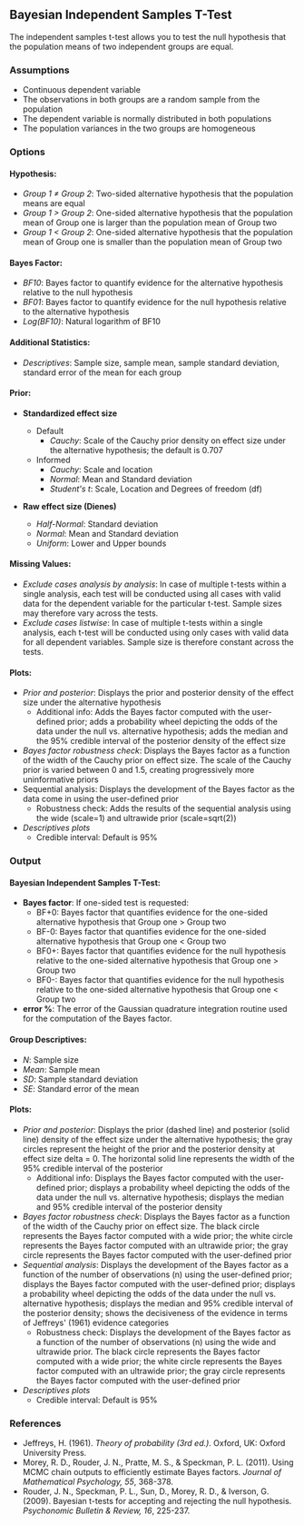 ## Bayesian Independent Samples T-Test
The independent samples t-test allows you to test the null hypothesis that the population means of two independent groups are equal.


### Assumptions
- Continuous dependent variable
- The observations in both groups are a random sample from the population
- The dependent variable is normally distributed in both populations
- The population variances in the two groups are homogeneous


### Options
#### Hypothesis:
- *Group 1 &ne; Group 2*: Two-sided alternative hypothesis that the population means are equal
- *Group 1 &gt; Group 2*: One-sided alternative hypothesis that the population mean of Group one is larger than the population mean of Group two
- *Group 1 &lt; Group 2*: One-sided alternative hypothesis that the population mean of Group one is smaller than the population mean of Group two

#### Bayes Factor:
- *BF10*: Bayes factor to quantify evidence for the alternative hypothesis relative to the null hypothesis
- *BF01*: Bayes factor to quantify evidence for the null hypothesis relative to the alternative hypothesis
- *Log(BF10)*: Natural logarithm of BF10

#### Additional Statistics:
- *Descriptives*: Sample size, sample mean, sample standard deviation, standard error of the mean for each group

#### Prior:
- **Standardized effect size**
  - Default
    - *Cauchy*: Scale of the Cauchy prior density on effect size under the alternative hypothesis; the default is 0.707
  - Informed
    - *Cauchy*: Scale and location
    - *Normal*: Mean and Standard deviation
    - *Student's t*: Scale, Location and Degrees of freedom (df)

- **Raw effect size (Dienes)**
  - *Half-Normal*: Standard deviation
  - *Normal*: Mean and Standard deviation
  - *Uniform*: Lower and Upper bounds

#### Missing Values:
- *Exclude cases analysis by analysis*: In case of multiple t-tests within a single analysis, each test will be conducted using all cases with valid data for the dependent variable for the particular t-test. Sample sizes may therefore vary across the tests.
- *Exclude cases listwise*: In case of multiple t-tests within a single analysis, each t-test will be conducted using only cases with valid data for all dependent variables. Sample size is therefore constant across the tests.

#### Plots:
- *Prior and posterior*: Displays the prior and posterior density of the effect size under the alternative hypothesis
  - Additional info: Adds the Bayes factor computed with the user-defined prior; adds a probability wheel depicting the odds of the data under the null vs. alternative hypothesis; adds the median and the 95% credible interval of the posterior density of the effect size
- *Bayes factor robustness check*: Displays the Bayes factor as a function of the width of the Cauchy prior on effect size. The scale of the Cauchy prior is varied between 0 and 1.5, creating progressively more uninformative priors
- Sequential analysis: Displays the development of the Bayes factor as the data come in using the user-defined prior
  - Robustness check: Adds the results of the sequential analysis using the wide (scale=1) and ultrawide prior (scale=sqrt(2))
- *Descriptives plots*
  - Credible interval: Default is 95%


### Output
#### Bayesian Independent Samples T-Test:
- **Bayes factor**: If one-sided test is requested:
  - BF+0: Bayes factor that quantifies evidence for the one-sided alternative hypothesis that Group one > Group two
  - BF-0: Bayes factor that quantifies evidence for the one-sided alternative hypothesis that Group one < Group two
  - BF0+: Bayes factor that quantifies evidence for the null hypothesis relative to the one-sided alternative hypothesis that Group one > Group two
  - BF0-: Bayes factor that quantifies evidence for the null hypothesis relative to the one-sided alternative hypothesis that Group one < Group two
- **error %**: The error of the Gaussian quadrature integration routine used for the computation of the Bayes factor.

#### Group Descriptives:
- *N*: Sample size
- *Mean*: Sample mean
- *SD*: Sample standard deviation
- *SE*: Standard error of the mean

#### Plots:
- *Prior and posterior*: Displays the prior (dashed line) and posterior (solid line) density of the effect size under the alternative hypothesis; the gray circles represent the height of the prior and the posterior density at effect size delta = 0. The horizontal solid line represents the width of the 95% credible interval of the posterior
  - Additional info: Displays the Bayes factor computed with the user-defined prior; displays a probability wheel depicting the odds of the data under the null vs. alternative hypothesis; displays the median and 95% credible interval of the posterior density
- *Bayes factor robustness check*: Displays the Bayes factor as a function of the width of the Cauchy prior on effect size. The black circle represents the Bayes factor computed with a wide prior; the white circle represents the Bayes factor computed with an ultrawide prior; the gray circle represents the Bayes factor computed with the user-defined prior
- *Sequential analysis*: Displays the development of the Bayes factor as a function of the number of observations (n) using the user-defined prior; displays the Bayes factor computed with the user-defined prior; displays a probability wheel depicting the odds of the data under the null vs. alternative hypothesis; displays the median and 95% credible interval of the posterior density; shows the decisiveness of the evidence in terms of Jeffreys' (1961) evidence categories
  - Robustness check: Displays the development of the Bayes factor as a function of the number of observations (n) using the wide and ultrawide prior. The black circle represents the Bayes factor computed with a wide prior; the white circle represents the Bayes factor computed with an ultrawide prior; the gray circle represents the Bayes factor computed with the user-defined prior
- *Descriptives plots*
  - Credible interval: Default is 95%


### References
- Jeffreys, H. (1961). *Theory of probability (3rd ed.)*. Oxford, UK: Oxford University Press.
- Morey, R. D., Rouder, J. N., Pratte, M. S., & Speckman, P. L. (2011). Using MCMC chain outputs to efficiently estimate Bayes factors. *Journal of Mathematical Psychology, 55*, 368-378.
- Rouder, J. N., Speckman, P. L., Sun, D., Morey, R. D., & Iverson, G. (2009). Bayesian t-tests for accepting and rejecting the null hypothesis. *Psychonomic Bulletin & Review, 16*, 225-237.
